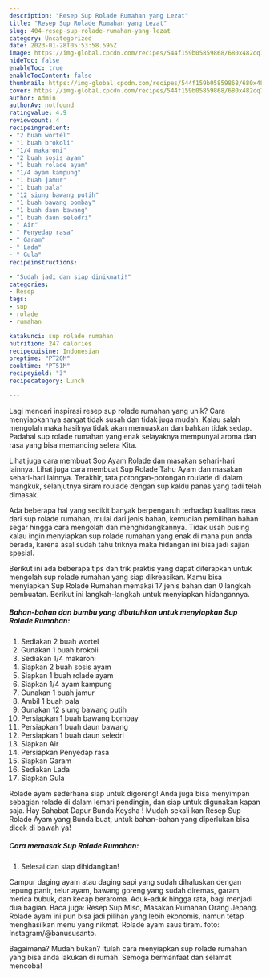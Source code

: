 ```yaml
---
description: "Resep Sup Rolade Rumahan yang Lezat"
title: "Resep Sup Rolade Rumahan yang Lezat"
slug: 404-resep-sup-rolade-rumahan-yang-lezat
category: Uncategorized
date: 2023-01-28T05:53:58.595Z
image: https://img-global.cpcdn.com/recipes/544f159b05859868/680x482cq70/sup-rolade-rumahan-foto-resep-utama.jpg
hideToc: false
enableToc: true
enableTocContent: false
thumbnail: https://img-global.cpcdn.com/recipes/544f159b05859868/680x482cq70/sup-rolade-rumahan-foto-resep-utama.jpg
cover: https://img-global.cpcdn.com/recipes/544f159b05859868/680x482cq70/sup-rolade-rumahan-foto-resep-utama.jpg
author: Admin
authorAv: notfound
ratingvalue: 4.9
reviewcount: 4
recipeingredient:
- "2 buah wortel"
- "1 buah brokoli"
- "1/4 makaroni"
- "2 buah sosis ayam"
- "1 buah rolade ayam"
- "1/4 ayam kampung"
- "1 buah jamur"
- "1 buah pala"
- "12 siung bawang putih"
- "1 buah bawang bombay"
- "1 buah daun bawang"
- "1 buah daun seledri"
- " Air"
- " Penyedap rasa"
- " Garam"
- " Lada"
- " Gula"
recipeinstructions:

- "Sudah jadi dan siap dinikmati!"
categories:
- Resep
tags:
- sup
- rolade
- rumahan

katakunci: sup rolade rumahan 
nutrition: 247 calories
recipecuisine: Indonesian
preptime: "PT20M"
cooktime: "PT51M"
recipeyield: "3"
recipecategory: Lunch

---
```





Lagi mencari inspirasi resep sup rolade rumahan yang unik? Cara menyiapkannya sangat tidak susah dan tidak juga mudah. Kalau salah mengolah maka hasilnya tidak akan memuaskan dan bahkan tidak sedap. Padahal sup rolade rumahan yang enak selayaknya mempunyai aroma dan rasa yang bisa memancing selera Kita.





Lihat juga cara membuat Sop Ayam Rolade dan masakan sehari-hari lainnya. Lihat juga cara membuat Sup Rolade Tahu Ayam dan masakan sehari-hari lainnya. Terakhir, tata potongan-potongan roulade di dalam mangkuk, selanjutnya siram roulade dengan sup kaldu panas yang tadi telah dimasak.

Ada beberapa hal yang sedikit banyak berpengaruh terhadap kualitas rasa dari sup rolade rumahan, mulai dari jenis bahan, kemudian pemilihan bahan segar hingga cara mengolah dan menghidangkannya. Tidak usah pusing kalau ingin menyiapkan sup rolade rumahan yang enak di mana pun anda berada, karena asal sudah tahu triknya maka hidangan ini bisa jadi sajian spesial.






Berikut ini ada beberapa tips dan trik praktis yang dapat diterapkan untuk mengolah sup rolade rumahan yang siap dikreasikan. Kamu bisa menyiapkan Sup Rolade Rumahan memakai 17 jenis bahan dan 0 langkah pembuatan. Berikut ini langkah-langkah untuk menyiapkan hidangannya.

<!--inarticleads1-->

##### Bahan-bahan dan bumbu yang dibutuhkan untuk menyiapkan Sup Rolade Rumahan:

1. Sediakan 2 buah wortel
1. Gunakan 1 buah brokoli
1. Sediakan 1/4 makaroni
1. Siapkan 2 buah sosis ayam
1. Siapkan 1 buah rolade ayam
1. Siapkan 1/4 ayam kampung
1. Gunakan 1 buah jamur
1. Ambil 1 buah pala
1. Gunakan 12 siung bawang putih
1. Persiapkan 1 buah bawang bombay
1. Persiapkan 1 buah daun bawang
1. Persiapkan 1 buah daun seledri
1. Siapkan  Air
1. Persiapkan  Penyedap rasa
1. Siapkan  Garam
1. Sediakan  Lada
1. Siapkan  Gula


Rolade ayam sederhana siap untuk digoreng! Anda juga bisa menyimpan sebagian rolade di dalam lemari pendingin, dan siap untuk digunakan kapan saja. Hay Sahabat Dapur Bunda Keysha ! Mudah sekali kan Resep Sup Rolade Ayam yang Bunda buat, untuk bahan-bahan yang diperlukan bisa dicek di bawah ya! 

<!--inarticleads2-->

##### Cara memasak Sup Rolade Rumahan:


1. Selesai dan siap dihidangkan!

Campur daging ayam atau daging sapi yang sudah dihaluskan dengan tepung panir, telur ayam, bawang goreng yang sudah diremas, garam, merica bubuk, dan kecap beraroma. Aduk-aduk hingga rata, bagi menjadi dua bagian. Baca juga: Resep Sup Miso, Masakan Rumahan Orang Jepang. Rolade ayam ini pun bisa jadi pilihan yang lebih ekonomis, namun tetap menghasilkan menu yang nikmat. Rolade ayam saus tiram. foto: Instagram/@banususanto. 

Bagaimana? Mudah bukan? Itulah cara menyiapkan sup rolade rumahan yang bisa anda lakukan di rumah. Semoga bermanfaat dan selamat mencoba!
